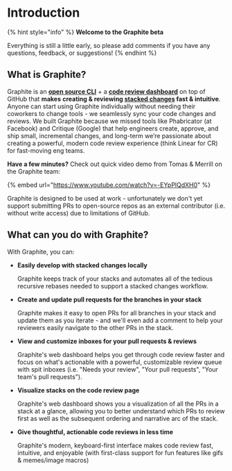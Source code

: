 # Introduction

{% hint style="info" %}
**Welcome to the Graphite beta**

Everything is still a little early, so please add comments if you have any questions, feedback, or suggestions!
{% endhint %}

## What is Graphite?

Graphite is an [**open source CLI**](https://github.com/screenplaydev/graphite-cli) + a [**code review dashboard**](http://app.graphite.dev) on top of GitHub that **makes** **creating & reviewing **[**stacked changes**](getting-started/why-use-stacked-changes.md)** fast & intuitive**. Anyone can start using Graphite individually without needing their coworkers to change tools - we seamlessly sync your code changes and reviews. We built Graphite because we missed tools like Phabricator (at Facebook) and Critique (Google) that help engineers create, approve, and ship small, incremental changes, and long-term we’re passionate about creating a powerful, modern code review experience (think Linear for CR) for fast-moving eng teams.

**Have a few minutes?** Check out quick video demo from Tomas & Merrill on the Graphite team:

{% embed url="https://www.youtube.com/watch?v=-EYpPlQdXH0" %}

Graphite is designed to be used at work - unfortunately we don't yet support submitting PRs to open-source repos as an external contributor (i.e. without write access) due to limitations of GitHub.

## What can you do with Graphite?

With Graphite, you can:

*   **Easily develop with stacked changes locally**

    Graphite keeps track of your stacks and automates all of the tedious recursive rebases needed to support a stacked changes workflow.
*   **Create and update pull requests for the branches in your stack**

    Graphite makes it easy to open PRs for all branches in your stack and update them as you iterate - and we'll even add a comment to help your reviewers easily navigate to the other PRs in the stack.
*   **View and customize inboxes for your pull requests & reviews**

    Graphite's web dashboard helps you get through code review faster and focus on what's actionable with a powerful, customizable review queue with spit inboxes (i.e. "Needs your review", "Your pull requests", "Your team's pull requests").
*   **Visualize stacks on the code review page**

    Graphite's web dashboard shows you a visualization of all the PRs in a stack at a glance, allowing you to better understand which PRs to review first as well as the subsequent ordering and narrative arc of the stack.
*   **Give thoughtful, actionable code reviews in less time**

    Graphite's modern, keyboard-first interface makes code review fast, intuitive, and enjoyable (with first-class support for fun features like gifs & memes/image macros)
